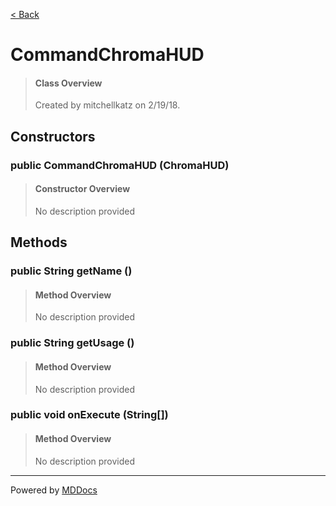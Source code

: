 [< Back](..)
# CommandChromaHUD #
>#### Class Overview ####
>Created by mitchellkatz on 2/19/18.
## Constructors ##
### public CommandChromaHUD (ChromaHUD) ###
>#### Constructor Overview ####
>No description provided
>
## Methods ##
### public String getName () ###
>#### Method Overview ####
>No description provided
>
### public String getUsage () ###
>#### Method Overview ####
>No description provided
>
### public void onExecute (String[]) ###
>#### Method Overview ####
>No description provided
>

---
Powered by [MDDocs](https://github.com/VRCube/MDDocs)